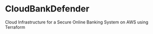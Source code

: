 # CloudBankDefender
 Cloud Infrastructure for a Secure Online Banking System on AWS using Terraform
